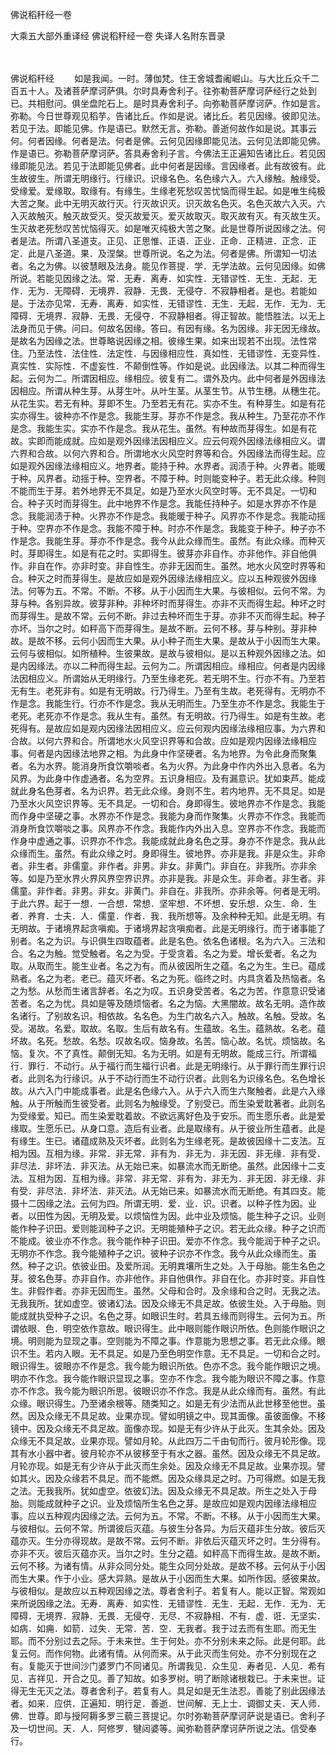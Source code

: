 佛说稻秆经一卷


大乘五大部外重译经
佛说稻秆经一卷
失译人名附东晋录


　　

佛说稻秆经
　　如是我闻。一时。薄伽梵。住王舍城耆阇崛山。与大比丘众千二百五十人。及诸菩萨摩诃萨俱。尔时具寿舍利子。往弥勒菩萨摩诃萨经行之处到已。共相慰问。俱坐盘陀石上。是时具寿舍利子。向弥勒菩萨摩诃萨。作如是言。弥勒。今日世尊观见稻芋。告诸比丘。作如是说。诸比丘。若见因缘。彼即见法。若见于法。即能见佛。作是语已。默然无言。弥勒。善逝何故作如是说。其事云何。何者因缘。何者是法。何者是佛。云何见因缘即能见法。云何见法即能见佛。作是语已。弥勒菩萨摩诃萨。答具寿舍利子言。今佛法王正遍知告诸比丘。若见因缘即能见法。若见于法即能见佛者。此中何者是因缘。言因缘者。此有故彼有。此生故彼生。所谓无明缘行。行缘识。识缘名色。名色缘六入。六入缘触。触缘受。受缘爱。爱缘取。取缘有。有缘生。生缘老死愁叹苦忧恼而得生起。如是唯生纯极大苦之聚。此中无明灭故行灭。行灭故识灭。识灭故名色灭。名色灭故六入灭。六入灭故触灭。触灭故受灭。受灭故爱灭。爱灭故取灭。取灭故有灭。有灭故生灭。生灭故老死愁叹苦忧恼得灭。如是唯灭纯极大苦之聚。此是世尊所说因缘之法。何者是法。所谓八圣道支。正见、正思惟、正语．正业．正命．正精进．正念．正定．此是八圣道。果．及涅槃。世尊所说。名之为法。何者是佛。所谓知一切法者。名之为佛。以彼慧眼及法身。能见作菩提．学．无学法故。云何见因缘。如佛所说。若能见因缘之法。常．无寿．离寿．如实性．无错谬性．无生．无起．无作．无为．无障碍．无境界．寂静．无畏．无侵夺．不寂静相者。是也。若能如是。于法亦见常．无寿．离寿．如实性．无错谬性．无生．无起．无作．无为．无障碍．无境界．寂静．无畏．无侵夺．不寂静相者。得正智故。能悟胜法。以无上法身而见于佛。问曰。何故名因缘。答曰。有因有缘。名为因缘。非无因无缘故。是故名为因缘之法。世尊略说因缘之相。彼缘生果。如来出现若不出现。法性常住。乃至法性．法住性．法定性．与因缘相应性．真如性．无错谬性．无变异性．真实性．实际性．不虚妄性．不颠倒性等。作如是说。此因缘法。以其二种而得生起。云何为二。所谓因相应。缘相应。彼复有二。谓外及内。此中何者是外因缘法因相应。所谓从种生芽。从芽生叶。从叶生茎。从茎生节。从节生穗。从穗生花。从花生实。若无有种。芽即不生。乃至若无有花。实亦不生。有种芽生。如是有花实亦得生。彼种亦不作是念。我能生芽。芽亦不作是念。我从种生。乃至花亦不作是念。我能生实。实亦不作是念。我从花生。虽然。有种故而芽得生。如是有花故。实即而能成就。应如是观外因缘法因相应义。应云何观外因缘法缘相应义。谓六界和合故。以何六界和合。所谓地水火风空时界等和合。外因缘法而得生起。应如是观外因缘法缘相应义。地界者。能持于种。水界者。润渍于种。火界者。能暖于种。风界者。动摇于种。空界者。不障于种。时则能变种子。若无此众缘。种则不能而生于芽。若外地界无不具足。如是乃至水火风空时等。无不具足。一切和合。种子灭时而芽得生。此中地界不作是念。我能任持种子。如是水界亦不作是念。我能润渍于种。火界亦不作是念。我能暖于种子。风界亦不作是念。我能动摇于种。空界亦不作是念。我能不障于种。时亦不作是念。我能变于种子。种子亦不作是念。我能生芽。芽亦不作是念。我今从此众缘而生。虽然。有此众缘。而种灭时。芽即得生。如是有花之时。实即得生。彼芽亦非自作。亦非他作。非自他俱作。非自在作。亦非时变。非自性生。亦非无因而生。虽然。地水火风空时界等和合。种灭之时而芽得生。是故应如是观外因缘法缘相应义。应以五种观彼外因缘法。何等为五。不常。不断。不移。从于小因而生大果。与彼相似。云何不常。为芽与种。各别异故。彼芽非种。非种坏时而芽得生。亦非不灭而得生起。种坏之时而芽得生。是故不常。云何不断。非过去种坏而生于芽。亦非不灭而得生起。种子亦坏。当尔之时。如秤高下而芽得生。是故不断。云何不移。芽与种别。芽非种故。是故不移。云何小因而生大果。从小种子而生大果。是故从于小因而生大果。云何与彼相似。如所植种。生彼果故。是故与彼相似。是以五种观外因缘之法。如是内因缘法。亦以二种而得生起。云何为二。所谓因相应。缘相应。何者是内因缘法因相应义。所谓始从无明缘行。乃至生缘老死。若无明不生。行亦不有。乃至若无有生。老死非有。如是有无明故。行乃得生。乃至有生故。老死得有。无明亦不作是念。我能生行。行亦不作是念。我从无明而生。乃至生亦不作是念。我能生于老死。老死亦不作是念。我从生有。虽然。有无明故。行乃得生。如是有生故。老死得有。是故应如是观内因缘法因相应义。应云何观内因缘法缘相应事。为六界和合故。以何六界和合。所谓地水火风空识界等和合故。应如是观内因缘法缘相应事。何者是内因缘法地界之相。为此身中作坚硬者。名为地界。为令此身而聚集者。名为水界。能消身所食饮嚼啖者。名为火界。为此身中作内外出入息者。名为风界。为此身中作虚通者。名为空界。五识身相应。及有漏意识。犹如束芦。能成就此身名色芽者。名为识界。若无此众缘。身则不生。若内地界。无不具足。如是乃至水火风空识界等。无不具足。一切和合。身即得生。彼地界亦不作是念。我能而作身中坚硬之事。水界亦不作是念。我能为身而作聚集。火界亦不作念。我能而消身所食饮嚼啖之事。风界亦不作念。我能作内外出入息。空界亦不作念。我能而作身中虚通之事。识界亦不作念。我能成就此身名色之芽。身亦不作是念。我从此众缘而生。虽然。有此众缘之时。身即得生。彼地界。亦非是我。非是众生。非命者。非生者。非儒童。非作者。非男。非女。非黄门。非自在。非我所。亦非余等。如是乃至水界火界风界空界识界。亦非是我。非是众生。非命者。非生者。非儒童。非作者。非男。非女。非黄门。非自在。非我所。亦非余等。何者是无明。于此六界。起于一想．一合想．常想．坚牢想．不坏想．安乐想．众生．命．生者．养育．士夫．人．儒童．作者．我．我所想等。及余种种无知。此是无明。有无明故。于诸境界起贪嗔痴。于诸境界起贪嗔痴者。此是无明缘行。而于诸事能了别者。名之为识。与识俱生四取蕴者。此是名色。依名色诸根。名为六入。三法和合。名之为触。觉受触者。名之为受。于受贪着。名之为爱。增长爱者。名之为取。从取而生。能生业者。名之为有。而从彼因所生之蕴。名之为生。生已。蕴成熟者。名之为老。老已。蕴灭坏者。名之为死。临终之时。内具贪着及热恼者。名之为愁。从愁而生诸言辞者。名之为叹。五识身受苦者。名之为苦。作意意识受诸苦者。名之为忧。具如是等及随烦恼者。名之为恼。大黑闇故。故名无明。造作故名诸行。了别故名识。相依故。名名色。为生门故名六入。触故。名触。受故。名受。渴故。名爱。取故。名取。生后有故名有。生蕴故。名生。蕴熟故。名老。蕴坏故。名死。愁故。名愁。叹故名叹。恼身故。名苦。恼心故。名忧。烦恼故。名恼。复次。不了真性。颠倒无知。名为无明。如是有无明故。能成三行。所谓福行．罪行．不动行。从于福行而生福行识者。此是无明缘行。从于罪行而生罪行识者。此则名为行缘识。从于不动行而生不动行识者。此则名为识缘名色。名色增长故。从六入门中能成事者。此是名色缘六入。从于六入而生六聚触者。此是六入缘触。从于所触而生彼受者。此则名为触缘受。了别受已。而生染爱耽著者。此则名为受缘爱。知已。而生染爱耽着故。不欲远离好色及于安乐。而生愿乐者。此是爱缘取。生愿乐已。从身口意。造后有业者。此是取缘有。从于彼业所生蕴者。此是有缘生。生已。诸蕴成熟及灭坏者。此则名为生缘老死。是故彼因缘十二支法。互相为因。互相为缘。非常．非无常．非有为．非无为．非无因．非无缘．非有受．非尽法．非坏法．非灭法。从无始已来。如暴流水而无断绝。虽然。此因缘十二支法。互相为因．互相为缘。非常．非无常．非有为．非无为．非无因．非无缘．非有受．非尽法．非坏法．非灭法。从无始已来。如暴流水而无断绝。有其四支。能摄十二因缘之法。云何为四。所谓无明．爱．业．识。识者。以种子性为因。业者。以田性为因。无明及爱。以烦恼性为因。此中业及烦恼。能生种子之识。业则能作种子识田。爱则能润种子之识。无明能殖种子之识。若无此众缘。种子之识而不能成。彼业亦不作念。我今能作种子识田。爱亦不作念。我今能润于种子之识。无明亦不作念。我今能殖种子之识。彼种子识亦不作念。我今从此众缘而生。虽然。种子之识。依彼业田。及爱所润。无明粪壤所生之处。入于母胎。能生名色之芽。彼名色芽。亦非自作。亦非他作。非自他俱作。非自在化。亦非时变。非自性生。非假作者。亦非无因而生。虽然。父母和合时。及余缘和合之时。无我之法。无我我所。犹如虚空。彼诸幻法。因及众缘无不具足故。依彼生处。入于母胎。则能成就执受种子之识。名色之芽。如眼识生时。若具五缘而则得生。云何为五。所谓依眼．色．明空依作意故。眼识得生。此中眼则能作眼识所依。色则能作眼识之境。明则能为显现之事。空则能为不障之事。作意能为思想之事。若无此众缘。眼识不生。若内入眼。无不具足。如是乃至色明空作意。无不具足。一切和合之时。眼识得生。彼眼亦不作是念。我今能为眼识所依。色亦不念。我今能作眼识之境。明亦不作念。我今能作眼识显现之事。空亦不作念。我今能为眼识不障之事。作意亦不作念。我今能为眼识所思。彼眼识亦不作念。我是从此众缘而有。虽然。有此众缘。眼识得生。乃至诸余根等。随类知之。如是无有少法而从此世移至他世。虽然。因及众缘无不具足故。业果亦现。譬如明镜之中。现其面像。虽彼面像。不移镜中。因及众缘无不具足故。面像亦现。如是无有少许从于此灭。生其余处。因及众缘无不具足故。业果亦现。譬如月轮。从此四万二千由旬而行。彼月轮形像。现其有水小器中者。彼月轮亦不从彼移至于有水之器。虽然。因及众缘无不具足故。月轮亦现。如是无有少许从于此灭而生余处。因及众缘无不具足故。业果亦现。譬如其火。因及众缘若不具足。而不能燃。因及众缘具足之时。乃可得燃。如是无我之法。无我我所。犹如虚空。依彼幻法。因及众缘无不具足故。所生之处入于母胎。则能成就种子之识。业及烦恼所生名色之芽。是故应如是观内因缘法缘相应事。应以五种观内因缘之法。云何为五。不常。不断。不移。从于小因而生大果。与彼相似。云何不常。所谓彼后灭蕴。与彼生分各异。为后灭蕴非生分故。彼后灭蕴亦灭。生分亦得现故。是故不常。云何不断。非依后灭蕴灭坏之时。生分得有。亦非不灭。彼后灭蕴亦灭。当尔之时。生分之蕴。如秤高下而得生故。是故不断。云何不移。为诸有情。从非众同分处。能生众同分处故。是故不移。云何从于小因而生大果。作于小业。感大异熟。是故从于小因而生大果。如所作因。感彼果故。与彼相似。是故应以五种观因缘之法。尊者舍利子。若复有人。能以正智。常观如来所说因缘之法。无寿．离寿．如实性．无错谬性．无生．无起．无作．无为．无障碍．无境界．寂静．无畏．无侵夺．无尽．不寂静相．不有．虚．诳．无坚实．如病．如痈．如箭．过失．无常．苦．空．无我者。我于过去而有生耶。而无生耶。而不分别过去之际。于未来世。生于何处。亦不分别未来之际。此是何耶。此复云何。而作何物。此诸有情。从何而来。从于此灭而生何处。亦不分别现在之有。复能灭于世间沙门婆罗门不同诸见。所谓我见．众生见．寿者见．人见．希有见．吉祥见．开合之见。善了知故。如多罗树。明了断除诸根栽已。于未来世。证得无生无灭之法。尊者舍利子。若复有人。具足如是无生法忍。善能了别此因缘法者。如来．应供．正遍知．明行足．善逝．世间解．无上士．调御丈夫．天人师．佛．世尊。即与授阿耨多罗三藐三菩提记。尔时弥勒菩萨摩诃萨说是语已。舍利子及一切世间。天．人．阿修罗．犍闼婆等。闻弥勒菩萨摩诃萨所说之法。信受奉行。


